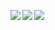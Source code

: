 <p align="left">
  <img align="left" src="https://github-readme-stats-pi-ruddy-58.vercel.app/api/top-langs/?username=acu4git&theme=tokyonight&count_private=true" />
  <img align="left" src="https://github-readme-stats-pi-ruddy-58.vercel.app/api?username=acu4git&theme=tokyonight&count_private=true" />
  <img align="left" src="https://skillicons.dev/icons?i=c,cpp,java,go,js,ts,react,html,css,mysql,dynamodb,docker,aws,ubuntu" />
</p>
